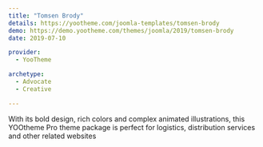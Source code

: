 ```yaml
---
title: "Tomsen Brody"
details: https://yootheme.com/joomla-templates/tomsen-brody
demo: https://demo.yootheme.com/themes/joomla/2019/tomsen-brody
date: 2019-07-10

provider:
  - YooTheme

archetype:
  - Advocate
  - Creative

---
```


With its bold design, rich colors and complex animated illustrations, this YOOtheme Pro theme package is perfect for logistics, distribution services and other related websites